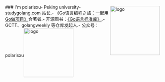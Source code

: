<img src="https://github-readme-stats.vercel.app/api?username=polaris1119&show_icons=true" alt="logo" height="160" align="right" style="margin: 5px; margin-bottom: 20px;" />### I'm polarisxu- Peking university- [studygolang.com](https://studygolang.com) 站长.- [《Go语言编程之旅：一起用Go做项目》](https://u.jd.com/RMSbOS)合著者.- 开源图书：[《Go语言标准库》](https://github.com/polaris1119/The-Golang-Standard-Library-by-Example).- GCTT、golangweekly 等仓库发起人.- 公众号：polarisxu<img src="https://github-profile-trophy.vercel.app/?username=polaris1119&theme=flat&column=7" alt="logo" height="160" align="center" style="margin: auto; margin-bottom: 20px;" />
